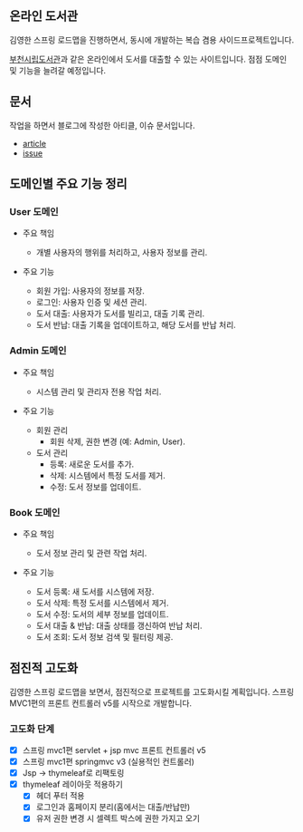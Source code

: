 ## 온라인 도서관

김영한 스프링 로드맵을 진행하면서, 동시에 개발하는 복습 겸용 사이드프로젝트입니다.

[부천시립도서관](https://www.bcl.go.kr/)과 같은 온라인에서 도서를 대출할 수 있는 사이트입니다.
점점 도메인 및 기능을 늘려갈 예정입니다.

## 문서

작업을 하면서 블로그에 작성한 아티클, 이슈 문서입니다.

- [article](https://devcj.kr/category/projects/web-library/web-library-articles/)
- [issue](https://devcj.kr/category/projects/web-library/web-library-issues/)


## 도메인별 주요 기능 정리

### User 도메인

- 주요 책임
  - 개별 사용자의 행위를 처리하고, 사용자 정보를 관리.

- 주요 기능
  - 회원 가입: 사용자의 정보를 저장.
  - 로그인: 사용자 인증 및 세션 관리.
  - 도서 대출: 사용자가 도서를 빌리고, 대출 기록 관리.
  - 도서 반납: 대출 기록을 업데이트하고, 해당 도서를 반납 처리.

### Admin 도메인

- 주요 책임 
  - 시스템 관리 및 관리자 전용 작업 처리.

- 주요 기능
  - 회원 관리
    - 회원 삭제, 권한 변경 (예: Admin, User).
  - 도서 관리
    - 등록: 새로운 도서를 추가.
    - 삭제: 시스템에서 특정 도서를 제거.
    - 수정: 도서 정보를 업데이트.
   
### Book 도메인

- 주요 책임
  - 도서 정보 관리 및 관련 작업 처리.

- 주요 기능
  - 도서 등록: 새 도서를 시스템에 저장.
  - 도서 삭제: 특정 도서를 시스템에서 제거.
  - 도서 수정: 도서의 세부 정보를 업데이트.
  - 도서 대출 & 반납: 대출 상태를 갱신하여 반납 처리.
  - 도서 조회: 도서 정보 검색 및 필터링 제공.


## 점진적 고도화

김영한 스프링 로드맵을 보면서, 점진적으로 프로젝트를 고도화시킬 계획입니다. 스프링 MVC1편의 프론트 컨트롤러 v5를 시작으로 개발합니다.

### 고도화 단계

- [x] 스프링 mvc1편 servlet + jsp mvc 프론트 컨트롤러 v5
- [x] 스프링 mvc1편 springmvc v3 (실용적인 컨트롤러)
- [x] Jsp -> thymeleaf로 리팩토링
- [x] thymeleaf 레이아웃 적용하기
  - [x] 헤더 푸터 적용
  - [x] 로그인과 홈페이지 분리(홈에서는 대출/반납만)
  - [x] 유저 권한 변경 시 셀렉트 박스에 권한 가지고 오기
